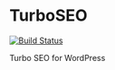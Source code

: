 # TurboSEO

[![Build Status](https://api.travis-ci.org/Phonemetra/turbo-seo.svg?branch=master)](https://travis-ci.org/Phonemetra/turbo-seo)

Turbo SEO for WordPress
